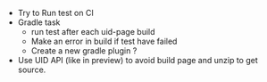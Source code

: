 * Try to Run test on CI
* Gradle task
    * run test after each uid-page build
    * Make an error in build if test have failed
    * Create a new gradle plugin ?
* Use UID API (like in preview) to avoid build page and unzip to get source.

    